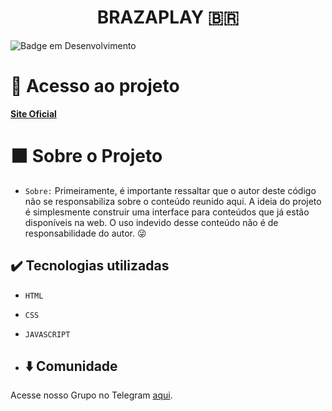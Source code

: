 <h1 align="center"> BRAZAPLAY 🇧🇷</h1>

![Badge em Desenvolvimento](http://img.shields.io/static/v1?label=STATUS&message=EM%20DESENVOLVIMENTO&color=GREEN&style=for-the-badge)


# 📁 Acesso ao projeto

[**Site Oficial**](https://b00tx.github.io/brazaplay/)


# ⬛ Sobre o Projeto

- `Sobre:` Primeiramente, é importante ressaltar que o autor deste código não se responsabiliza sobre o conteúdo reunido aqui. A ideia do projeto é simplesmente construir uma interface para conteúdos que já estão disponíveis na web. O uso indevido desse conteúdo não é de responsabilidade do autor. 😜


## ✔️ Tecnologias utilizadas

- ``HTML``
- ``CSS``
- ``JAVASCRIPT``

- ## ⬇️ Comunidade
Acesse nosso Grupo no Telegram [aqui](https://t.me/+d_Yv7FAJ114zMDJh).
